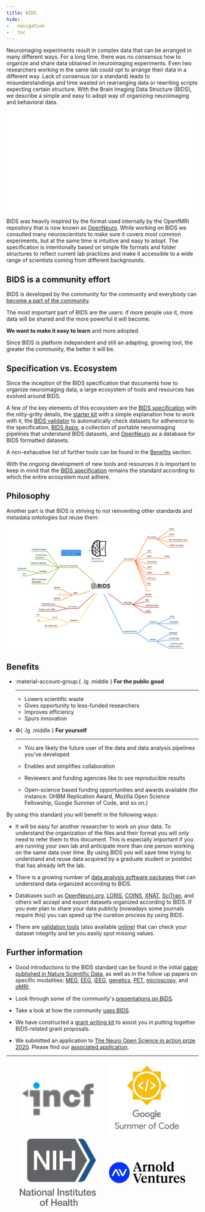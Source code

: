 ```yaml
---
title: BIDS
hide:
-   navigation
-   toc
---
```




Neuroimaging experiments result in complex data that can be arranged in many different ways.
For a long time, there was no consensus how to organize and share
data obtained in neuroimaging experiments.
Even two researchers working in the same lab could opt to arrange their data in a different way.
Lack of consensus (or a standard) leads to misunderstandings and time wasted on rearranging data
or rewriting scripts expecting certain structure.
With the Brain  Imaging Data Structure (BIDS),
we describe a simple and easy to adopt way of organizing neuroimaging and behavioral data.

![BIDS-folder-organization](./assets/img/dicom-reorganization-transparent-white_1000x477.png)

BIDS was heavily inspired by the format used internally by the OpenfMRI repository
that is now known as [OpenNeuro](https://openneuro.org).
While working on BIDS we consulted many neuroscientists to make sure it covers most common experiments,
but at the same time is intuitive and easy to adopt.
The specification is intentionally based on simple file formats and folder structures
to reflect current lab practices and make it accessible to a wide range of scientists coming from different backgrounds.

## BIDS is a community effort

BIDS is developed by the community for the community
and everybody can [become a part of the community](https://bids.neuroimaging.io/get_involved.html).

The most important part of BIDS are the users:
if more people use it, more data will be shared and the more powerful it will become.

<strong>We want to make it easy to learn</strong> and more adopted.

Since BIDS is platform independent
and still an adapting, growing tool, the greater the community, the better it will be.

## Specification vs. Ecosystem

Since the inception of the BIDS specification that documents how to organize neuroimaging data,
a large ecosystem of tools and resources has evolved around BIDS.

A few of the key elements of this ecosystem are
the [BIDS specification](http://bids-specification.readthedocs.io/) with the nitty-gritty details,
the [starter kit](./starter_kit/src/index.md) with a simple explanation how to work with it,
the [BIDS validator](https://github.com/bids-standard/bids-validator) to automatically check datasets for adherence to the specification,
[BIDS Apps](https://doi.org/10.1371/journal.pcbi.1005209), a collection of portable neuroimaging pipelines that understand BIDS datasets,
and [OpenNeuro](https://openneuro.org/) as a database for BIDS formatted datasets.

A non-exhaustive list of further tools can be found in the [Benefits](https://bids.neuroimaging.io/benefits.html) section.

With the ongoing development of new tools and resources it is important to keep in mind
that the [BIDS specification](http://bids-specification.readthedocs.io/) remains
the standard according to which the entire ecosystem must adhere.

## Philosophy

Another part is that BIDS is striving to not reinventing other standards and metadata ontologies but reuse them:

![BIDS-minder](./assets/img/BIDS-minder.svg)

## Benefits

<div class="grid cards" markdown>

-   :material-account-group:{ .lg .middle } **For the public good**

    ---

    -   Lowers scientific waste
    -   Gives opportunity to less-funded researchers
    -   Improves efficiency
    -   Spurs innovation

-   :recycle:{ .lg .middle } **For yourself**

    ---

    -   You are likely the future user of the data and data analysis pipelines you’ve developed

    -   Enables and simplifies collaboration

    -   Reviewers and funding agencies like to see reproducible results

    -   Open-science based funding opportunities and awards available
        (for instance: OHBM Replication Award, Mozilla Open Science Fellowship,
        Google Summer of Code, and so on.)

</div>

By using this standard you will benefit in the following ways:

-   It will be easy for another researcher to work on your data.
    To understand the organization of the files and their format you will only need to refer them to this document.
    This is especially important if you are running your own lab and anticipate more than one person working on the same data over time.
    By using BIDS you will save time trying to understand and reuse data acquired by a graduate student or postdoc that has already left the lab.

-   There is a growing number of [data analysis software packages](./tools/index.md) that can understand data organized according to BIDS.

-   Databases such as [OpenNeuro.org](http://openneuro.org), [LORIS](http://www.loris.ca), [COINS](https://coins.trendscenter.org), [XNAT](https://central.xnat.org/), [SciTran](https://scitran.github.io/), and others will accept and export datasets organized according to BIDS.
    If you ever plan to share your data publicly (nowadays some journals require this) you can speed up the curation process by using BIDS.

-   There are [validation tools](https://github.com/bids-standard/bids-validator) (also available [online](http://bids-standard.github.io/bids-validator/)) that can check your dataset integrity and let you easily spot missing values.

## Further information

-   Good introductions to the BIDS standard can be found in the initial
   [paper published in Nature Scientific Data](https://www.nature.com/articles/sdata201644),
   as well as in the follow up papers on specific modalities:
   [MEG](https://www.nature.com/articles/sdata2018110),
   [EEG](https://www.nature.com/articles/s41597-019-0104-8),
   [iEEG](https://www.nature.com/articles/s41597-019-0105-7),
   [genetics](https://doi.org/10.1093/gigascience/giaa104),
   [PET](https://doi.org/10.1038/s41597-022-01164-1),
   [microscopy](https://doi.org/10.3389/fnins.2022.871228),
   and [qMRI](https://doi.org/10.1038/s41597-022-01571-4).

-   Look through some of the community's [presentations on BIDS](https://osf.io/yn93h/).

-   Take a look at how the community [uses BIDS](https://medium.com/stanford-center-for-reproducible-neuroscience/bids-usage-survey-results-72637ff039c4).

-   We have constructed a [grant writing kit](./grant-writing-kit.md)
    to assist you in putting together BIDS-related grant proposals.

-   We submitted an application to [The Neuro Open Science in action prize 2020](https://www.mcgill.ca/neuro/open-science/neuro-open-science-action-prize-2020).
    Please find our [associated application](./assets/BIDS-materials/2020_TheNeuro_OpenScienceInAction_application.pdf).


<meta property="og:title" content="BIDS"/>

<script src="https://giscus.app/client.js"
        data-repo="bids-standard/bids-website"
        data-repo-id="MDEwOlJlcG9zaXRvcnkzODMzNzAyNg=="
        data-category="General"
        data-category-id="DIC_kwDOAkj6As4Cft4a"
        data-mapping="og:title"
        data-strict="0"
        data-reactions-enabled="1"
        data-emit-metadata="0"
        data-input-position="top"
        data-theme="noborder_dark"
        data-lang="en"
        data-loading="lazy"
        crossorigin="anonymous"
        async>
</script>

---

<div style="display: flex; justify-content: space-evenly; align-items: center; flex-wrap: wrap">
  <div>
    <a href="https://www.incf.org/">
      <img src="./assets/img/logos/INCF.png"
           alt="INCF"
           width=200px>
    </a>
  </div>
  <div>
    <a href="https://summerofcode.withgoogle.com/">
      <img src="./assets/img/logos/GSoC_220px.png"
           alt="GSOC"
           width=200px>
    </a>
  </div>
  <div>
    <a href="http://grantome.com/grant/NIH/R24-MH114705-01">
      <img src="./assets/img/logos/NIH.png"
           alt="NIH"
            width=200px>
    </a>
  </div>
  <div>
    <a href="https://www.arnoldventures.org/newsroom/laura-and-john-arnold-foundation-announces-3-8-million-grant-to-stanford-university-to-improve-the-quality-of-neuroscience-research">
      <img src="./assets/img/logos/arnold_foundation.png"
           alt="Arnold Ventures"
           width=200px>
    </a>
  </div>
</div>
